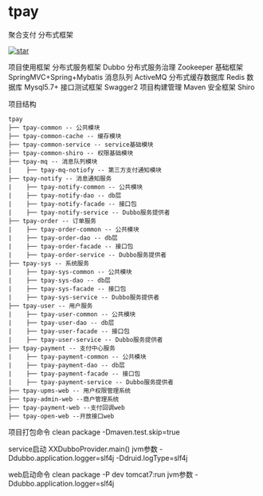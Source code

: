 # tpay
聚合支付  分布式框架

<a href='https://gitee.com/trazen/tpay/stargazers'><img src='https://gitee.com/trazen/tpay/badge/star.svg?theme=dark' alt='star'></img></a>


项目使用框架
    分布式服务框架 Dubbo
    分布式服务治理 Zookeeper
    基础框架 SpringMVC+Spring+Mybatis
    消息队列  ActiveMQ
    分布式缓存数据库 Redis
    数据库  Mysql5.7+
    接口测试框架 Swagger2
    项目构建管理 Maven
    安全框架 Shiro

项目结构
```
tpay
├── tpay-common -- 公共模块
├── tpay-common-cache -- 缓存模块
├── tpay-common-service -- service基础模块
├── tpay-common-shiro -- 权限基础模块
├── tpay-mq -- 消息队列模块
|    ├── tpay-mq-notiofy -- 第三方支付通知模块
├── tpay-notify -- 消息通知服务
|    ├── tpay-notify-common -- 公共模块
|    ├── tpay-notify-dao -- db层
|    ├── tpay-notify-facade -- 接口包
|    ├── tpay-notify-service -- Dubbo服务提供者
├── tpay-order -- 订单服务
|    ├── tpay-order-common -- 公共模块
|    ├── tpay-order-dao -- db层
|    ├── tpay-order-facade -- 接口包
|    ├── tpay-order-service -- Dubbo服务提供者
├── tpay-sys -- 系统服务
|    ├── tpay-sys-common -- 公共模块
|    ├── tpay-sys-dao -- db层
|    ├── tpay-sys-facade -- 接口包
|    ├── tpay-sys-service -- Dubbo服务提供者
├── tpay-user -- 用户服务
|    ├── tpay-user-common -- 公共模块
|    ├── tpay-user-dao -- db层
|    ├── tpay-user-facade -- 接口包
|    ├── tpay-user-service -- Dubbo服务提供者
├── tpay-payment -- 支付中心服务
|    ├── tpay-payment-common -- 公共模块
|    ├── tpay-payment-dao -- db层
|    ├── tpay-payment-facade -- 接口包
|    ├── tpay-payment-service -- Dubbo服务提供者
├── tpay-upms-web -- 用户权限管理系统
├── tpay-admin-web --商户管理系统
├── tpay-payment-web --支付回调web
├── tpay-open-web --开放接口web
```
项目打包命令
clean package -Dmaven.test.skip=true

service启动 XXDubboProvider.main()
jvm参数 -Ddubbo.application.logger=slf4j -Ddruid.logType=slf4j

web启动命令  clean package -P dev tomcat7:run
jvm参数 -Ddubbo.application.logger=slf4j


